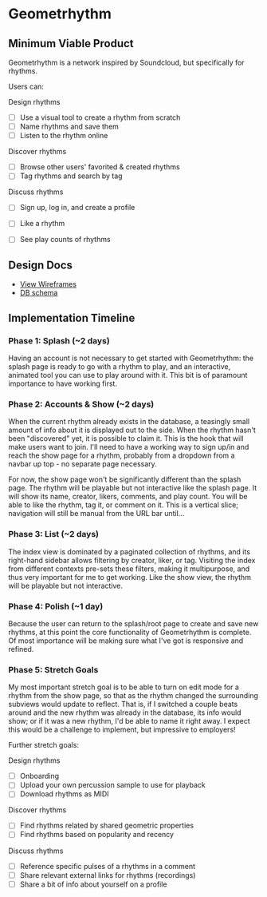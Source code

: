 # Geometrhythm

## Minimum Viable Product
Geometrhythm is a network inspired by Soundcloud, but specifically for rhythms.

Users can:

Design rhythms
- [ ] Use a visual tool to create a rhythm from scratch
- [ ] Name rhythms and save them
- [ ] Listen to the rhythm online

Discover rhythms
- [ ] Browse other users' favorited & created rhythms
- [ ] Tag rhythms and search by tag

Discuss rhythms
- [ ] Sign up, log in, and create a profile
- [ ] Like a rhythm
- [ ] See play counts of rhythms


## Design Docs
* [View Wireframes][views]
* [DB schema][schema]

[views]: ./docs/views.md
[schema]: ./docs/schema.md

## Implementation Timeline

### Phase 1: Splash (~2 days)

Having an account is not necessary to get started with Geometrhythm: the splash page is ready to go with a rhythm to play, and an interactive, animated tool you can use to play around with it. This bit is of paramount importance to have working first.

### Phase 2: Accounts & Show (~2 days)

When the current rhythm already exists in the database, a teasingly small amount of info about it is displayed out to the side. When the rhythm hasn't been "discovered" yet, it is possible to claim it. This is the hook that will make users want to join. I'll need to have a working way to sign up/in and reach the show page for a rhythm, probably from a dropdown from a navbar up top - no separate page necessary.

For now, the show page won't be significantly different than the splash page. The rhythm will be playable but not interactive like the splash page. It will show its name, creator, likers, comments, and play count. You will be able to like the rhythm, tag it, or comment on it. This is a vertical slice; navigation will still be manual from the URL bar until...

### Phase 3: List (~2 days)

The index view is dominated by a paginated collection of rhythms, and its right-hand sidebar allows filtering by creator, liker, or tag. Visiting the index from different contexts pre-sets these filters, making it multipurpose, and thus very important for me to get working. Like the show view, the rhythm will be playable but not interactive.

### Phase 4: Polish (~1 day)

Because the user can return to the splash/root page to create and save new rhythms, at this point the core functionality of Geometrhythm is complete. Of most importance will be making sure what I've got is responsive and refined.

### Phase 5: Stretch Goals

My most important stretch goal is to be able to turn on edit mode for a rhythm from the show page, so that as the rhythm changed the surrounding subviews would update to reflect. That is, if I switched a couple beats around and the new rhythm was already in the database, its info would show; or if it was a new rhythm, I'd be able to name it right away. I expect this would be a challenge to implement, but impressive to employers!

Further stretch goals:

Design rhythms
- [ ] Onboarding
- [ ] Upload your own percussion sample to use for playback
- [ ] Download rhythms as MIDI

Discover rhythms
- [ ] Find rhythms related by shared geometric properties
- [ ] Find rhythms based on popularity and recency

Discuss rhythms
- [ ] Reference specific pulses of a rhythms in a comment
- [ ] Share relevant external links for rhythms (recordings)
- [ ] Share a bit of info about yourself on a profile
